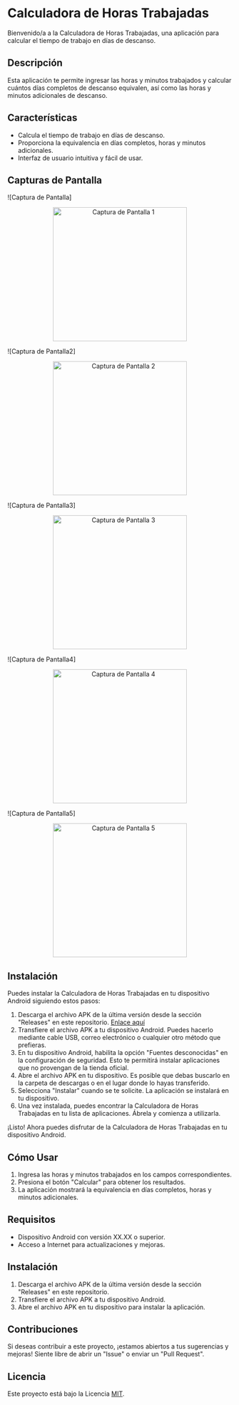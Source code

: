 # Calculadora de Horas Trabajadas

Bienvenido/a a la Calculadora de Horas Trabajadas, una aplicación para calcular el tiempo de trabajo en días de descanso.

## Descripción

Esta aplicación te permite ingresar las horas y minutos trabajados y calcular cuántos días completos de descanso equivalen, así como las horas y minutos adicionales de descanso.

## Características

- Calcula el tiempo de trabajo en días de descanso.
- Proporciona la equivalencia en días completos, horas y minutos adicionales.
- Interfaz de usuario intuitiva y fácil de usar.

## Capturas de Pantalla
![Captura de Pantalla]
<p align="center">
  <img src="(https://github.com/Brandon-Meneses/CalculadorHorasTrabajadas/blob/main/Images/Captura%20de%20pantalla%202023-08-23%20a%20la(s)%2018.22.33.png)" width="300" height="300" alt="Captura de Pantalla 1">
</p>
![Captura de Pantalla2]
<p align="center">
  <img src="(https://github.com/Brandon-Meneses/CalculadorHorasTrabajadas/blob/main/Images/Captura%20de%20pantalla%202023-08-23%20a%20la(s)%2018.22.55.png)" width="300" height="300" alt="Captura de Pantalla 2">
</p>
![Captura de Pantalla3]
<p align="center">
  <img src="(https://github.com/Brandon-Meneses/CalculadorHorasTrabajadas/blob/main/Images/Captura%20de%20pantalla%202023-08-23%20a%20la(s)%2018.23.04.png)" width="300" height="300" alt="Captura de Pantalla 3">
</p>
![Captura de Pantalla4]
<p align="center">
  <img src="(https://github.com/Brandon-Meneses/CalculadorHorasTrabajadas/blob/main/Images/Captura%20de%20pantalla%202023-08-23%20a%20la(s)%2018.23.18.png)" width="300" height="300" alt="Captura de Pantalla 4">
</p>
![Captura de Pantalla5]
<p align="center">
  <img src="(https://github.com/Brandon-Meneses/CalculadorHorasTrabajadas/blob/main/Images/Captura%20de%20pantalla%202023-08-23%20a%20la(s)%2018.23.30.png)" width="300" height="300" alt="Captura de Pantalla 5">
</p>



## Instalación

Puedes instalar la Calculadora de Horas Trabajadas en tu dispositivo Android siguiendo estos pasos:

1. Descarga el archivo APK de la última versión desde la sección "Releases" en este repositorio. [Enlace aquí](enlace_al_archivo.apk)
2. Transfiere el archivo APK a tu dispositivo Android. Puedes hacerlo mediante cable USB, correo electrónico o cualquier otro método que prefieras.
3. En tu dispositivo Android, habilita la opción "Fuentes desconocidas" en la configuración de seguridad. Esto te permitirá instalar aplicaciones que no provengan de la tienda oficial.
4. Abre el archivo APK en tu dispositivo. Es posible que debas buscarlo en la carpeta de descargas o en el lugar donde lo hayas transferido.
5. Selecciona "Instalar" cuando se te solicite. La aplicación se instalará en tu dispositivo.
6. Una vez instalada, puedes encontrar la Calculadora de Horas Trabajadas en tu lista de aplicaciones. Ábrela y comienza a utilizarla.

¡Listo! Ahora puedes disfrutar de la Calculadora de Horas Trabajadas en tu dispositivo Android.


## Cómo Usar

1. Ingresa las horas y minutos trabajados en los campos correspondientes.
2. Presiona el botón "Calcular" para obtener los resultados.
3. La aplicación mostrará la equivalencia en días completos, horas y minutos adicionales.

## Requisitos

- Dispositivo Android con versión XX.XX o superior.
- Acceso a Internet para actualizaciones y mejoras.

## Instalación

1. Descarga el archivo APK de la última versión desde la sección "Releases" en este repositorio.
2. Transfiere el archivo APK a tu dispositivo Android.
3. Abre el archivo APK en tu dispositivo para instalar la aplicación.

## Contribuciones

Si deseas contribuir a este proyecto, ¡estamos abiertos a tus sugerencias y mejoras! Siente libre de abrir un "Issue" o enviar un "Pull Request".

## Licencia

Este proyecto está bajo la Licencia [MIT](LICENSE).
